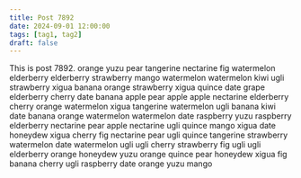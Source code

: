 ```yaml
---
title: Post 7892
date: 2024-09-01 12:00:00
tags: [tag1, tag2]
draft: false
---
```

This is post 7892.
orange
yuzu
pear
tangerine
nectarine
fig
watermelon
elderberry
elderberry
strawberry
mango
watermelon
watermelon
kiwi
ugli
strawberry
xigua
banana
orange
strawberry
xigua
quince
date
grape
elderberry
cherry
date
banana
apple
pear
apple
apple
nectarine
elderberry
cherry
orange
watermelon
xigua
tangerine
watermelon
ugli
banana
kiwi
date
banana
orange
watermelon
watermelon
date
raspberry
yuzu
raspberry
elderberry
nectarine
pear
apple
nectarine
ugli
quince
mango
xigua
date
honeydew
xigua
cherry
fig
nectarine
pear
ugli
quince
tangerine
strawberry
watermelon
date
watermelon
ugli
ugli
cherry
strawberry
fig
ugli
ugli
elderberry
orange
honeydew
yuzu
orange
quince
pear
honeydew
xigua
fig
banana
cherry
ugli
raspberry
date
orange
yuzu
mango
